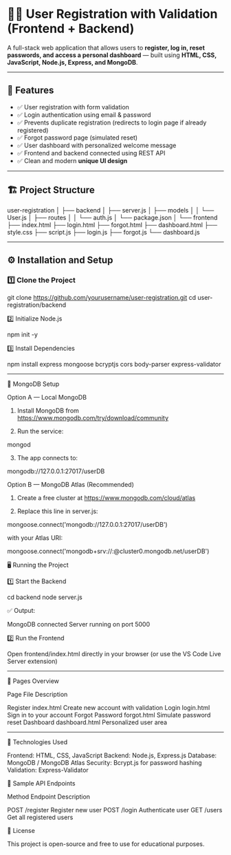 # 🧑‍💻 User Registration with Validation (Frontend + Backend)

A full-stack web application that allows users to **register, log in, reset passwords, and access a personal dashboard** — built using **HTML, CSS, JavaScript, Node.js, Express, and MongoDB**.

---

## 🚀 Features

- ✅ User registration with form validation  
- ✅ Login authentication using email & password  
- ✅ Prevents duplicate registration (redirects to login page if already registered)  
- ✅ Forgot password page (simulated reset)  
- ✅ User dashboard with personalized welcome message  
- ✅ Frontend and backend connected using REST API  
- ✅ Clean and modern **unique UI design**  

---

## 🏗️ Project Structure

user-registration │ ├── backend │   ├── server.js │   ├── models │   │   └── User.js │   ├── routes │   │   └── auth.js │   └── package.json │ └── frontend ├── index.html ├── login.html ├── forgot.html ├── dashboard.html ├── style.css ├── script.js ├── login.js ├── forgot.js └── dashboard.js

---

## ⚙️ Installation and Setup

### 1️⃣ Clone the Project

git clone https://github.com/yourusername/user-registration.git
cd user-registration/backend

2️⃣ Initialize Node.js

npm init -y

3️⃣ Install Dependencies

npm install express mongoose bcryptjs cors body-parser express-validator


---

🧠 MongoDB Setup

Option A — Local MongoDB

1. Install MongoDB from https://www.mongodb.com/try/download/community


2. Run the service:

mongod


3. The app connects to:

mongodb://127.0.0.1:27017/userDB



Option B — MongoDB Atlas (Recommended)

1. Create a free cluster at https://www.mongodb.com/cloud/atlas


2. Replace this line in server.js:

mongoose.connect('mongodb://127.0.0.1:27017/userDB')

with your Atlas URI:

mongoose.connect('mongodb+srv://<username>:<password>@cluster0.mongodb.net/userDB')




🖥️ Running the Project

1️⃣ Start the Backend

cd backend
node server.js

✅ Output:

MongoDB connected
Server running on port 5000

2️⃣ Run the Frontend

Open frontend/index.html directly in your browser
(or use the VS Code Live Server extension)


---

🌈 Pages Overview

Page	File	Description

Register	index.html	Create new account with validation
Login	login.html	Sign in to your account
Forgot Password	forgot.html	Simulate password reset
Dashboard	dashboard.html	Personalized user area



---

🧩 Technologies Used

Frontend: HTML, CSS, JavaScript
Backend: Node.js, Express.js
Database: MongoDB / MongoDB Atlas
Security: Bcrypt.js for password hashing
Validation: Express-Validator




📂 Sample API Endpoints

Method	Endpoint	Description

POST	/register	Register new user
POST	/login	Authenticate user
GET	/users	Get all registered users 

🧾 License

This project is open-source and free to use for educational purposes.

